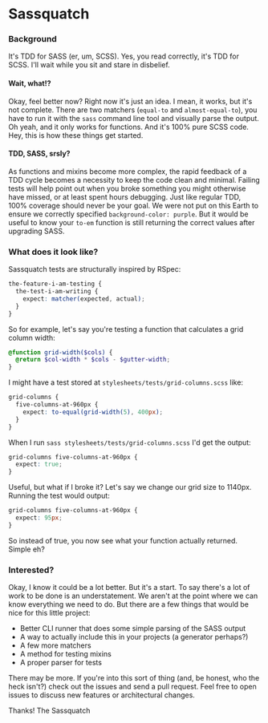 # Sassquatch

### Background

It's TDD for SASS (er, um, SCSS). Yes, you read correctly, it's TDD for SCSS. I'll wait while you sit and stare in disbelief.

#### Wait, what!?

Okay, feel better now? Right now it's just an idea. I mean, it works, but it's not complete. There are two matchers (`equal-to` and `almost-equal-to`), you have to run it with the `sass` command line tool and visually parse the output. Oh yeah, and it only works for functions. And it's 100% pure SCSS code. Hey, this is how these things get started.

#### TDD, SASS, srsly?

As functions and mixins become more complex, the rapid feedback of a TDD cycle becomes a necessity to keep the code clean and minimal. Failing tests will help point out when you broke something you might otherwise have missed, or at least spent hours debugging. Just like regular TDD, 100% coverage should never be your goal. We were not put on this Earth to ensure we correctly specified `background-color: purple`. But it would be useful to know your `to-em` function is still returning the correct values after upgrading SASS.

### What does it look like?

Sassquatch tests are structurally inspired by RSpec:

```scss
the-feature-i-am-testing {
  the-test-i-am-writing {
    expect: matcher(expected, actual);
  }
}
```

So for example, let's say you're testing a function that calculates a grid column width:

```scss
@function grid-width($cols) {
  @return $col-width * $cols - $gutter-width;
}
```

I might have a test stored at `stylesheets/tests/grid-columns.scss` like:

```scss
grid-columns {
  five-columns-at-960px {
    expect: to-equal(grid-width(5), 400px);
  }
}
```

When I run `sass stylesheets/tests/grid-columns.scss` I'd get the output:

```css
grid-columns five-columns-at-960px {
  expect: true;
}
```

Useful, but what if I broke it? Let's say we change our grid size to 1140px. Running the test would output:

```css
grid-columns five-columns-at-960px {
  expect: 95px;
}
```

So instead of true, you now see what your function actually returned. Simple eh?
### Interested?

Okay, I know it could be a lot better. But it's a start. To say there's a lot of work to be done is an understatement. We aren't at the point where we can know everything we need to do. But there are a few things that would be nice for this little project:

- Better CLI runner that does some simple parsing of the SASS output
- A way to actually include this in your projects (a generator perhaps?)
- A few more matchers
- A method for testing mixins
- A proper parser for tests

There may be more. If you're into this sort of thing (and, be honest, who the heck isn't?) check out the issues and send a pull request. Feel free to open issues to discuss new features or architectural changes.


Thanks!
The Sassquatch
